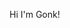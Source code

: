 Hi I'm Gonk!

<!---
### Mini portfolio:
##### Game I'm working on at the moment:
![conveyors](https://github.com/GonkieDev/Gonkiedev/assets/109432021/c00e0244-61b4-4152-bfe6-468ea4a26ac8)
##### Hot reload sprite 2D game showcase:
![hot_reload](https://github.com/GonkieDev/Gonkiedev/assets/109432021/27b673c4-723e-4cf8-b458-67fa38277077)
##### Cryus:
![cryus](https://github.com/GonkieDev/Gonkiedev/assets/109432021/4faa958a-431f-4369-aff7-49d005055cb3)

All these 'games' were made using OpenGL + C with minimal libraries.
-->
